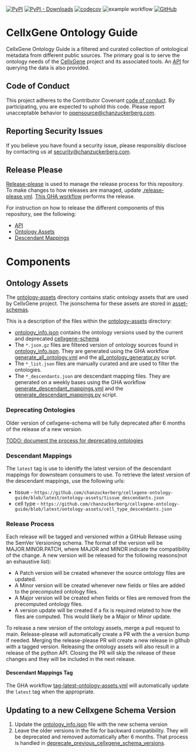 [![PyPI](https://img.shields.io/pypi/v/cellxgene-ontology-guide?label=pypi%20package)](https://pypi.org/project/cellxgene-ontology-guide/)
[![PyPI - Downloads](https://img.shields.io/pypi/dm/cellxgene-ontology-guide)](<(https://pypi.org/project/cellxgene-ontology-guide/)>)
[![codecov](https://codecov.io/gh/chanzuckerberg/cellxgene-ontology-guide/graph/badge.svg?token=ceXxNPx22I)](https://codecov.io/gh/chanzuckerberg/cellxgene-ontology-guide)
![example workflow](https://github.com/chanzuckerberg/cellxgene-ontology-guide/actions/workflows/push-tests.yml/badge.svg?branch=main)
[![GitHub](https://img.shields.io/github/license/chanzuckerberg/cellxgene-ontology-guide)](./LICENSE)

# CellxGene Ontology Guide

CellxGene Ontology Guide is a filtered and curated collection of ontological metadata from different public sources.
The primary goal is to serve the ontology needs of the [CellxGene](https://cellxgene.cziscience.com/) project and its
associated tools. An [API](./api/python) for querying the data is also provided.

## Code of Conduct

This project adheres to the Contributor Covenant [code of conduct](https://github.com/chanzuckerberg/.github/blob/master/CODE_OF_CONDUCT.md). By participating, you are expected to uphold this code. Please report unacceptable behavior to [opensource@chanzuckerberg.com](mailto:opensource@chanzuckerberg.com).

## Reporting Security Issues

If you believe you have found a security issue, please responsibly disclose by contacting us at [security@chanzuckerberg.com](mailto:security@chanzuckerberg.com).

## Release Please

[Release-please]() is used to manage the release process for this repository. To make changes to how releases are
managed, update [.release-please.yml](./release-please-config.json). [This GHA workflow](.github/workflows/release.yml) performs the release.

For instruction on how to release the different components of this repository, see the following:

- [API](./api/python/README.md#release-process)
- [Ontology Assets](./README.md#release-process)
- [Descendant Mappings](./README.md#descendant-mappings-tag)

# Components

## Ontology Assets

The [ontology-assets](./ontology-assets) directory contains static ontology assets that are used by CellxGene
project. The jsonschema for these assets are stored in [asset-schemas](./asset-schemas).

This is a description of the files within the [ontology-assets](./ontology-assets) directory:

- [ontology_info.json](./ontology-assets/ontology_info.json) contains the ontology versions used by the current and deprecated [cellxgene-schema](https://github.com/chanzuckerberg/single-cell-curation/tree/main/schema)
- The `*.json.gz` files are filtered version of ontology sources found in [ontology_info.json](./ontology-assets/ontology_info.json). They are generated using the GHA workflow [generate_all_ontology.yml](.github/workflows/generate_all_ontology.yml) and the [all_ontology_generator.py](./tools/ontology-builder/src/all_ontology_generator.py) script.
- The `*_list.json` files are manually curated and are used to filter the ontologies.
- The `*_descendants.json` are descendant mapping files. They are generated on a weekly bases using the GHA workflow [generate_descendant_mappings.yml](./.github/workflows/generate_descendant_mappings.yml) and the [generate_descendant_mappings.py](./scripts/generate_descendant_mappings.py) script.

### Deprecating Ontologies

Older version of cellxgene-schema will be fully deprecated after 6 months of the release of a new version.

[TODO: document the process for deprecating ontologies](https://github.com/chanzuckerberg/cellxgene-ontology-guide/issues/170)

### Descendant Mappings

The `latest` tag is use to idenitfy the latest version of the descendant mappings for downsteam consumers to use. To retrieve the latest version of the descendant mappings, use the following urls:

- tissue - `https://github.com/chanzuckerberg/cellxgene-ontology-guide/blob/latest/ontology-assets/tissue_descendants.json`
- cell type - `https://github.com/chanzuckerberg/cellxgene-ontology-guide/blob/latest/ontology-assets/cell_type_descendants.json`

### Release Process

Each release will be tagged and versioned within a GitHub Release using the SemVer Versioning schema. The format of the version will be MAJOR.MINOR.PATCH, where MAJOR and MINOR indicate the compatibility of the change. A new version will be released for the following reasons(not an exhaustive list):

- A Patch version will be created whenever the source ontology files are updated.
- A Minor version will be created whenever new fields or files are added to the precomputed ontology files.
- A Major version will be created when fields or files are removed from the precomputed ontology files.
- A version update will be created if a fix is required related to how the files are computed. This would likely be a Major or Minor update.

To release a new version of the ontology assets, merge a pull request to main. Release-please will automatically create a PR with the a version bump if needed. Merging the release-please PR will create a new release in github with a tagged version. Releasing the ontology assets will also result in a release of the python API. Closing the PR will skip the release of these changes and they will be included in the next release.

#### Descendant Mappings Tag

The GHA workflow [tag-latest-ontology-assets.yml](.github/workflows/tag-latest-ontology-assets.yml) will automatically update the `latest` tag when the appropriate.

## Updating to a new Cellxgene Schema Version

1. Update the [ontology_info.json](./ontology-assets/ontology_info.json) file with the new schema version
2. Leave the older versions in the file for backward compatibility. They will be deprecated and removed automatically after 6 months. That process is handled in [deprecate_previous_cellxgene_schema_versions](https://github.com/chanzuckerberg/cellxgene-ontology/blob/main/tools/ontology-builder/src/all_ontology_generator.py#L311-L311).

